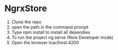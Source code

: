 # NgrxStore
1. Clone the repo
2. open the path in the command prompt 
3. Type npm install to install all dependies
4. To run the project ng serve (Now Developer mode)
5. Open the browser loaclhost:4200
